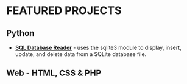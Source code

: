# FEATURED PROJECTS

## Python
* **[SQL Database Reader](SQL_Database_Reader)** - uses the sqlite3 module to display, insert, update, and delete data from a SQLite database file.

## Web - HTML, CSS & PHP
